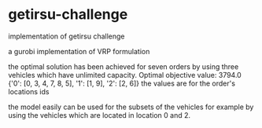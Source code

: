 # getirsu-challenge
implementation of getirsu challenge


a gurobi implementation of VRP formulation

the optimal solution has been achieved for seven orders by using three vehicles which have unlimited capacity.
Optimal objective value: 3794.0
{'0': [0, 3, 4, 7, 8, 5], '1': [1, 9], '2': [2, 6]}
the values are for the order's locations ids

the model easily can be used for the subsets of the vehicles for example by using the vehicles which are located in location 0 and 2.


